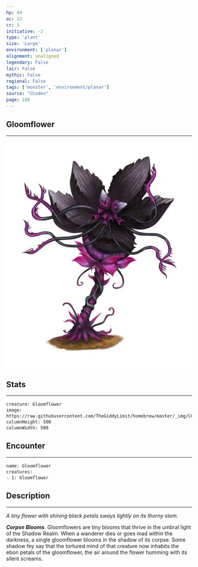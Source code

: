 ```yaml
---
hp: 44
ac: 12
cr: 3
initiative: -2
type: 'plant'    
size: 'Large'
environment: ['planar']
alignment: unaligned
legendary: False
lair: False
mythic: False
regional: False
tags: ['monster', 'environment/planar']
source: "CCodex"
page: 188
---
```


## Gloomflower
---

![|600](https://raw.githubusercontent.com/TheGiddyLimit/homebrew/master/_img/CCodex/gloomflower.jpg)

## Stats
---

```statblock
creature: Gloomflower
image: https://raw.githubusercontent.com/TheGiddyLimit/homebrew/master/_img/CCodex/gloomflower_token.png
columnHeight: 500
columnWidth: 500
```

## Encounter
---

```encounter-table
name: Gloomflower
creatures:
- 1: Gloomflower
```

## Description
---
_A tiny flower with shining black petals sways lightly on its thorny stem._

**_Corpse Blooms_**. Gloomflowers are tiny blooms that thrive in the umbral light of the Shadow Realm. When a wanderer dies or goes mad within the darkness, a single gloomflower blooms in the shadow of its corpse. Some shadow fey say that the tortured mind of that creature now inhabits the ebon petals of the gloomflower, the air around the flower humming with its silent screams.






